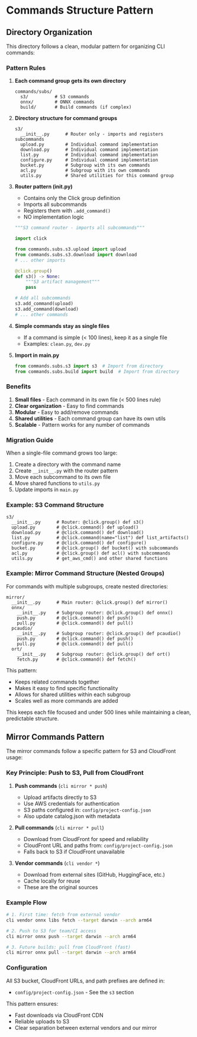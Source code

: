 # Commands Structure Pattern

## Directory Organization

This directory follows a clean, modular pattern for organizing CLI commands:

### Pattern Rules

1. **Each command group gets its own directory**
   ```
   commands/subs/
     s3/          # S3 commands
     onnx/        # ONNX commands
     build/       # Build commands (if complex)
   ```

2. **Directory structure for command groups**
   ```
   s3/
     __init__.py      # Router only - imports and registers subcommands
     upload.py        # Individual command implementation
     download.py      # Individual command implementation
     list.py          # Individual command implementation
     configure.py     # Individual command implementation
     bucket.py        # Subgroup with its own commands
     acl.py           # Subgroup with its own commands
     utils.py         # Shared utilities for this command group
   ```

3. **Router pattern (__init__.py)**
   - Contains only the Click group definition
   - Imports all subcommands
   - Registers them with `.add_command()`
   - NO implementation logic

   ```python
   """S3 command router - imports all subcommands"""

   import click

   from commands.subs.s3.upload import upload
   from commands.subs.s3.download import download
   # ... other imports

   @click.group()
   def s3() -> None:
       """S3 artifact management"""
       pass

   # Add all subcommands
   s3.add_command(upload)
   s3.add_command(download)
   # ... other commands
   ```

4. **Simple commands stay as single files**
   - If a command is simple (< 100 lines), keep it as a single file
   - Examples: `clean.py`, `dev.py`

5. **Import in main.py**
   ```python
   from commands.subs.s3 import s3  # Import from directory
   from commands.subs.build import build  # Import from directory
   ```

### Benefits

1. **Small files** - Each command in its own file (< 500 lines rule)
2. **Clear organization** - Easy to find commands
3. **Modular** - Easy to add/remove commands
4. **Shared utilities** - Each command group can have its own utils
5. **Scalable** - Pattern works for any number of commands

### Migration Guide

When a single-file command grows too large:

1. Create a directory with the command name
2. Create `__init__.py` with the router pattern
3. Move each subcommand to its own file
4. Move shared functions to `utils.py`
5. Update imports in `main.py`

### Example: S3 Command Structure

```
s3/
  __init__.py      # Router: @click.group() def s3()
  upload.py        # @click.command() def upload()
  download.py      # @click.command() def download()
  list.py          # @click.command(name="list") def list_artifacts()
  configure.py     # @click.command() def configure()
  bucket.py        # @click.group() def bucket() with subcommands
  acl.py           # @click.group() def acl() with subcommands
  utils.py         # get_aws_cmd() and other shared functions
```

### Example: Mirror Command Structure (Nested Groups)

For commands with multiple subgroups, create nested directories:

```
mirror/
  __init__.py      # Main router: @click.group() def mirror()
  onnx/
    __init__.py    # Subgroup router: @click.group() def onnx()
    push.py        # @click.command() def push()
    pull.py        # @click.command() def pull()
  pcaudio/
    __init__.py    # Subgroup router: @click.group() def pcaudio()
    push.py        # @click.command() def push()
    pull.py        # @click.command() def pull()
  ort/
    __init__.py    # Subgroup router: @click.group() def ort()
    fetch.py       # @click.command() def fetch()
```

This pattern:
- Keeps related commands together
- Makes it easy to find specific functionality
- Allows for shared utilities within each subgroup
- Scales well as more commands are added

This keeps each file focused and under 500 lines while maintaining a clean, predictable structure.

## Mirror Commands Pattern

The mirror commands follow a specific pattern for S3 and CloudFront usage:

### Key Principle: Push to S3, Pull from CloudFront

1. **Push commands** (`cli mirror * push`)
   - Upload artifacts directly to S3
   - Use AWS credentials for authentication
   - S3 paths configured in: `config/project-config.json`
   - Also update catalog.json with metadata

2. **Pull commands** (`cli mirror * pull`)
   - Download from CloudFront for speed and reliability
   - CloudFront URL and paths from: `config/project-config.json`
   - Falls back to S3 if CloudFront unavailable

3. **Vendor commands** (`cli vendor *`)
   - Download from external sites (GitHub, HuggingFace, etc.)
   - Cache locally for reuse
   - These are the original sources

### Example Flow

```bash
# 1. First time: fetch from external vendor
cli vendor onnx libs fetch --target darwin --arch arm64

# 2. Push to S3 for team/CI access
cli mirror onnx push --target darwin --arch arm64

# 3. Future builds: pull from CloudFront (fast)
cli mirror onnx pull --target darwin --arch arm64
```

### Configuration

All S3 bucket, CloudFront URLs, and path prefixes are defined in:
- `config/project-config.json` - See the `s3` section

This pattern ensures:
- Fast downloads via CloudFront CDN
- Reliable uploads to S3
- Clear separation between external vendors and our mirror
